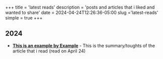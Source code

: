 +++
title = 'latest reads'
description = 'posts and articles that i liked and wanted to share'
date = 2024-04-24T12:26:36-05:00
slug ='latest-reads'
simple = true
+++

## 2024

- [**This is an example by Example**](/) - This is the summary/toughts of the article that i read (read on April 24)
